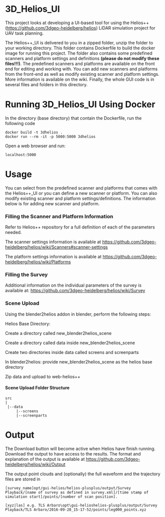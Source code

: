 # 3D_Helios_UI
This project looks at developing a UI-based tool for using the Helios++ (https://github.com/3dgeo-heidelberg/helios) LiDAR simulation project for UAV task planning.

The Helios++_UI is delivered to you in a zipped folder, unzip the folder to your working directory. This folder contains Dockerfile to build the docker image for running 
this project. The folder also contains some predefined scanners and platform settings and definitions **(please do not modify these files!!!)**. The predefined scanners and platforms are available on the front end for editing and working with. You can add new scanners and platforms from the front-end as well as modify existing scanner and platform settings. More information is available on the wiki.
Finally, the whole GUI code is in several files and folders in this directory.

# Running 3D_Helios_UI Using Docker

In the directory (base directory) that contain the Dockerfile, run the following code
 
```
docker build -t 3dhelios .
docker run --rm -it -p 5000:5000 3dhelios
```

Open a web browser and run: 
```
localhost:5000
```
# Usage
You can select from the predefined scanner and platforms that comes with the Helios++_UI or you can define a new scanner or platform. You can also modify existing scanner and platform settings/definitions. The information below is for adding new scanner and platform.

### Filling the Scanner and Platform Information
Refer to Helios++ repository for a full definition of each of the parameters needed. 

The scanner settings information is available at https://github.com/3dgeo-heidelberg/helios/wiki/Scanners#scanner-settings

The platform settings information is available at https://github.com/3dgeo-heidelberg/helios/wiki/Platforms

### Filling the Survey
Additional information on the individual parameters of the survey is available at: https://github.com/3dgeo-heidelberg/helios/wiki/Survey

### Scene Upload
Using the blender2helios addon in blender, perform the following steps:

Helios Base Directory:

Create a directory called new_blender2helios_scene

Create a directory called data inside new_blender2helios_scene

Create two directories inside data called screens and screenparts

In blender2helios: provide  new_blender2helios_scene as the helios base directory

Zip data and upload to web-helios++


#### Scene Upload Folder Structure

```
src
|
 |--data
     |--screens
     |--screenparts

```

# Output
The Download button will become active when Helios have finish running. Download the output to have access to the results. The format and explanation of the output is available at https://github.com/3dgeo-heidelberg/helios/wiki/Output

The output point clouds and (optionally) the full waveform and the trajectory files are stored in
```
[survey_name]opt/gui-helios/helios-plusplus/output/Survey Playback/[name of survey as defined in survey.xml]/[time stamp of simulation start]/points/[number of scan position].

[xyz|las] e.g. TLS Arbaro\opt\gui-helioshelios-plusplus/output/Survey Playback/TLS Arbaro/2016-09-28_15-17-52/points/leg000_points.xyz
```

